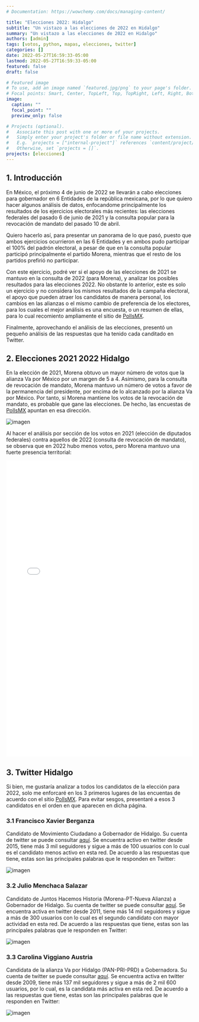 ```yaml
---
# Documentation: https://wowchemy.com/docs/managing-content/

title: "Elecciones 2022: Hidalgo"
subtitle: "Un vistazo a las elecciones de 2022 en Hidalgo"
summary: "Un vistazo a las elecciones de 2022 en Hidalgo"
authors: [admin]
tags: [votos, python, mapas, elecciones, twitter]
categories: []
date: 2022-05-27T16:59:33-05:00
lastmod: 2022-05-27T16:59:33-05:00
featured: false
draft: false

# Featured image
# To use, add an image named `featured.jpg/png` to your page's folder.
# Focal points: Smart, Center, TopLeft, Top, TopRight, Left, Right, BottomLeft, Bottom, BottomRight.
image:
  caption: ""
  focal_point: ""
  preview_only: false

# Projects (optional).
#   Associate this post with one or more of your projects.
#   Simply enter your project's folder or file name without extension.
#   E.g. `projects = ["internal-project"]` references `content/project/deep-learning/index.md`.
#   Otherwise, set `projects = []`.
projects: [elecciones]
---
```


## 1. Introducción

En México, el próximo 4 de junio de 2022 se llevarán a cabo elecciones para gobernador en 6 Entidades de la república mexicana, por lo que quiero hacer algunos análisis de datos, enfocandome principalmente los resultados de los ejercicios electorales más recientes: las elecciones federales del pasado 6 de junio de 2021 y la consulta popular para la revocación de mandato del pasado 10 de abril.

Quiero hacerlo así, para presentar un panorama de lo que pasó, puesto que ambos ejercicios ocurrieron en las 6 Entidades y en ambos pudo participar el 100% del padrón electoral, a pesar de que en la consulta popular participó principalmente el partido Morena, mientras que el resto de los partidos prefirió no participar.

Con este ejercicio, podré ver si el apoyo de las elecciones de 2021 se mantuvo en la consulta de 2022 (para Morena), y analizar los posibles resultados para las elecciones 2022. No obstante lo anterior, este es solo un ejercicio y no considera los mismos resultados de la campaña electoral, el apoyo que pueden atraer los candidatos de manera personal, los cambios en las alianzas o el mismo cambio de preferencia de los electores, para los cuales el mejor análisis es una encuesta, o un resumen de ellas, para lo cual recomiento ampliamente el sitio de [PollsMX](https://www.polls.mx).

Finalmente, aprovechando el análisis de las elecciones, presentó un pequeño análisis de las respuestas que ha tenido cada canditado en Twitter. 

## 2. Elecciones 2021 2022 Hidalgo

En la elección de 2021, Morena obtuvo un mayor número de votos que la alianza Va por México por un margen de 5 a 4. Asimismo, para la consulta de revocación de mandato, Morena mantuvo un número de votos a favor de la permanencia del presidente, por encima de lo alcanzado por la alianza Va por México. Por tanto, si Morena mantiene los votos de la revocación de mandato, es probable que gane las elecciones. De hecho, las encuestas de [PollsMX](https://www.polls.mx/elecciones/2022/estado/hidalgo) apuntan en esa dirección.

![imagen](./static/votos2122_hgo.png)

Al hacer el análisis por sección de los votos en 2021 (elección de diputados federales) contra aquellos de 2022 (consulta de revocación de mandato), se observa que en 2022 hubo menos votos, pero Morena mantuvo una fuerte presencia territorial:

<iframe
    src='./static/hgo.html'
    width='100%'
    height='800px'
    style='border:none;'>
</iframe>

## 3. Twitter Hidalgo

Si bien, me gustaría analizar a todos los candidatos de la elección para 2022, solo me enforcaré en los 3 primeros lugares de las encuentas de acuerdo con el sitio [PollsMX](https://www.polls.mx/elecciones/2022/estado/hidalgo). Para evitar sesgos, presentaré a esos 3 candidatos en el orden en que aparecen en dicha página.

### 3.1 Francisco Xavier Berganza

Candidato de Movimiento Ciudadano a Gobernador de Hidalgo. Su cuenta de twitter se puede consultar [aquí](https://twitter.com/FRANCISCOXAV1ER). Se encuentra activo en twitter desde 2015, tiene más 3 mil seguidores y sigue a más de 100 usuarios con lo cual es el candidato menos activo en esta red. De acuerdo a las respuestas que tiene, estas son las principales palabras que le responden en Twitter:

![imagen](./static/hgo3.png)

### 3.2 Julio Menchaca Salazar

Candidato de Juntos Hacemos Historia (Morena-PT-Nueva Alianza) a Gobernador de Hidalgo. Su cuenta de twitter se puede consultar [aquí](https://twitter.com/juliomenchaca_). Se encuentra activa en twitter desde 2011, tiene más 14 mil seguidores y sigue a más de 300 usuarios con lo cual es el segundo candidato con mayor actividad en esta red. De acuerdo a las respuestas que tiene, estas son las principales palabras que le responden en Twitter:

![imagen](./static/hgo2.png)

### 3.3 Carolina Viggiano Austria

Candidata de la alianza Va por Hidalgo (PAN-PRI-PRD) a Gobernadora. Su cuenta de twitter se puede consultar [aquí](https://twitter.com/caroviggiano). Se encuentra activa en twitter desde 2009, tiene más 137 mil seguidores y sigue a más de 2 mil 600 usuarios, por lo cual, es la candidata más activa en esta red. De acuerdo a las respuestas que tiene, estas son las principales palabras que le responden en Twitter:

![imagen](./static/hgo1.png)
